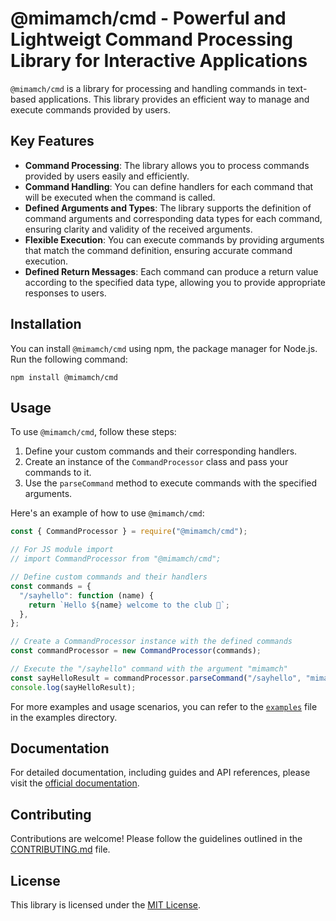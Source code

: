 # @mimamch/cmd - Powerful and Lightweigt Command Processing Library for Interactive Applications

`@mimamch/cmd` is a library for processing and handling commands in text-based applications. This library provides an efficient way to manage and execute commands provided by users.

## Key Features

- **Command Processing**: The library allows you to process commands provided by users easily and efficiently.
- **Command Handling**: You can define handlers for each command that will be executed when the command is called.
- **Defined Arguments and Types**: The library supports the definition of command arguments and corresponding data types for each command, ensuring clarity and validity of the received arguments.
- **Flexible Execution**: You can execute commands by providing arguments that match the command definition, ensuring accurate command execution.
- **Defined Return Messages**: Each command can produce a return value according to the specified data type, allowing you to provide appropriate responses to users.

## Installation

You can install `@mimamch/cmd` using npm, the package manager for Node.js. Run the following command:

```
npm install @mimamch/cmd
```

## Usage

To use `@mimamch/cmd`, follow these steps:

1. Define your custom commands and their corresponding handlers.
2. Create an instance of the `CommandProcessor` class and pass your commands to it.
3. Use the `parseCommand` method to execute commands with the specified arguments.

Here's an example of how to use `@mimamch/cmd`:

```javascript
const { CommandProcessor } = require("@mimamch/cmd");

// For JS module import
// import CommandProcessor from "@mimamch/cmd";

// Define custom commands and their handlers
const commands = {
  "/sayhello": function (name) {
    return `Hello ${name} welcome to the club 🥳`;
  },
};

// Create a CommandProcessor instance with the defined commands
const commandProcessor = new CommandProcessor(commands);

// Execute the "/sayhello" command with the argument "mimamch"
const sayHelloResult = commandProcessor.parseCommand("/sayhello", "mimamch");
console.log(sayHelloResult);
```

For more examples and usage scenarios, you can refer to the [`examples`](examples/javascript) file in the examples directory.

## Documentation

For detailed documentation, including guides and API references, please visit the [official documentation](https://github.com/mimamch/cmd).

## Contributing

Contributions are welcome! Please follow the guidelines outlined in the [CONTRIBUTING.md](https://github.com/mimamch/cmd/blob/main/CONTRIBUTING.md) file.

## License

This library is licensed under the [MIT License](https://github.com/mimamch/cmd/blob/main/LICENSE).
